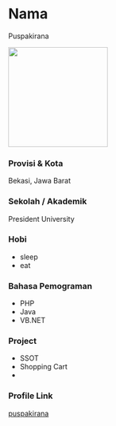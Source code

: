 # Nama
Puspakirana

<img src="https://i.pinimg.com/736x/be/f1/da/bef1dab8446cf9e7dea15d5ddc6f66d1.jpg" width="200" height="200" align="center"/>

### Provisi & Kota
Bekasi, Jawa Barat


### Sekolah / Akademik
President University

### Hobi

- sleep
- eat

### Bahasa Pemograman

- PHP
- Java
- VB.NET

### Project

- SSOT
- Shopping Cart
-

### Profile Link

[puspakirana](https://github.com/puspakirana)